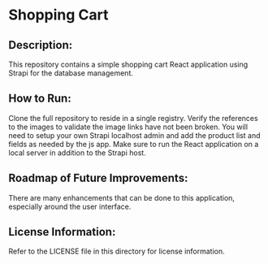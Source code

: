 # Shopping Cart

## Description: 
This repository contains a simple shopping cart React application using Strapi for the database management.

## How to Run:
Clone the full repository to reside in a single registry. Verify the references to the images to validate the image links have not been broken. You will need to setup your own Strapi localhost admin and add the product list and fields as needed by the js app. Make sure to run the React application on a local server in addition to the Strapi host.

## Roadmap of Future Improvements: 
There are many enhancements that can be done to this application, especially around the user interface. 

## License Information: 
Refer to the LICENSE file in this directory for license information.

